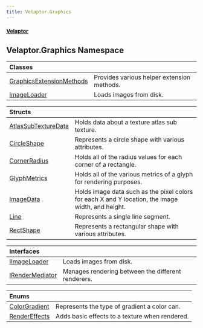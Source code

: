 ```yaml
---
title: Velaptor.Graphics
---
```


#### [Velaptor](Namespaces.md 'Velaptor Namespaces')

## Velaptor.Graphics Namespace

| Classes | |
| :--- | :--- |
| [GraphicsExtensionMethods](Velaptor.Graphics.GraphicsExtensionMethods.md 'Velaptor.Graphics.GraphicsExtensionMethods') | Provides various helper extension methods. |
| [ImageLoader](Velaptor.Graphics.ImageLoader.md 'Velaptor.Graphics.ImageLoader') | Loads images from disk. |

| Structs | |
| :--- | :--- |
| [AtlasSubTextureData](Velaptor.Graphics.AtlasSubTextureData.md 'Velaptor.Graphics.AtlasSubTextureData') | Holds data about a texture atlas sub texture. |
| [CircleShape](Velaptor.Graphics.CircleShape.md 'Velaptor.Graphics.CircleShape') | Represents a circle shape with various attributes. |
| [CornerRadius](Velaptor.Graphics.CornerRadius.md 'Velaptor.Graphics.CornerRadius') | Holds all of the radius values for each corner of a rectangle. |
| [GlyphMetrics](Velaptor.Graphics.GlyphMetrics.md 'Velaptor.Graphics.GlyphMetrics') | Holds all of the various metrics of a glyph for rendering purposes. |
| [ImageData](Velaptor.Graphics.ImageData.md 'Velaptor.Graphics.ImageData') | Holds image data such as the pixel colors for each X and Y location, the image width, and height. |
| [Line](Velaptor.Graphics.Line.md 'Velaptor.Graphics.Line') | Represents a single line segment. |
| [RectShape](Velaptor.Graphics.RectShape.md 'Velaptor.Graphics.RectShape') | Represents a rectangular shape with various attributes. |

| Interfaces | |
| :--- | :--- |
| [IImageLoader](Velaptor.Graphics.IImageLoader.md 'Velaptor.Graphics.IImageLoader') | Loads images from disk. |
| [IRenderMediator](Velaptor.Graphics.IRenderMediator.md 'Velaptor.Graphics.IRenderMediator') | Manages rendering between the different renderers. |

| Enums | |
| :--- | :--- |
| [ColorGradient](Velaptor.Graphics.ColorGradient.md 'Velaptor.Graphics.ColorGradient') | Represents the type of gradient a color can. |
| [RenderEffects](Velaptor.Graphics.RenderEffects.md 'Velaptor.Graphics.RenderEffects') | Adds basic effects to a texture when rendered. |
